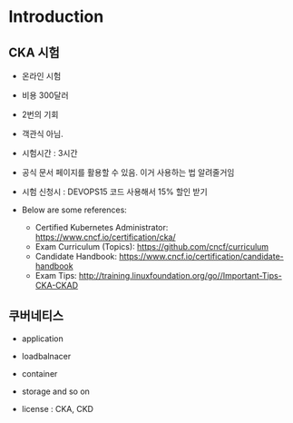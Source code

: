 # Introduction

## CKA 시험

- 온라인 시험
- 비용 300달러
- 2번의 기회
- 객관식 아님. 
- 시험시간 : 3시간
- 공식 문서 페이지를 활용할 수 있음. 이거 사용하는 법 알려줄거임
- 시험 신청시 : DEVOPS15 코드 사용해서 15% 할인 받기

- Below are some references:
  - Certified Kubernetes Administrator: https://www.cncf.io/certification/cka/
  - Exam Curriculum (Topics): https://github.com/cncf/curriculum
  - Candidate Handbook: https://www.cncf.io/certification/candidate-handbook
  - Exam Tips: http://training.linuxfoundation.org/go//Important-Tips-CKA-CKAD

## 쿠버네티스
- application
- loadbalnacer
- container
- storage and so on

- license : CKA, CKD
